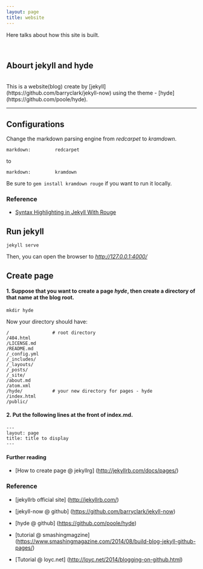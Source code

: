 ```yaml
---
layout: page
title: website 
---
```


Here talks about how this site is built.

<br>

## Abourt jekyll and hyde
<br>
This is a website(blog) create by [jekyll] (https://github.com/barryclark/jekyll-now) using the theme - [hyde] (https://github.com/poole/hyde).



---

## Configurations

Change the markdown parsing engine from _redcarpet_ to _kramdown_.

~~~
markdown:         redcarpet
~~~

to

~~~
markdown:         kramdown

~~~

Be sure to `gem install kramdown rouge` if you want to run it locally.

### Reference

* [Syntax Highlighting in Jekyll With Rouge](https://sacha.me/articles/jekyll-rouge/)



## Run jekyll

```
jekyll serve
```

Then, you can open the browser to _http://127.0.0.1:4000/_

## Create page

#### 1. Suppose that you want to create a page *hyde*, then create a directory of that name at the blog root.

```
mkdir hyde
```

Now your directory should have:

```
/                # root directory
/404.html
/LICENSE.md   
/README.md    
/_config.yml  
/_includes/   
/_layouts/    
/_posts/      
/_site/       
/about.md     
/atom.xml     
/hyde/           # your new directory for pages - hyde
/index.html   
/public/      
```

#### 2. Put the following lines at the front of index.md.

```
---
layout: page
title: title to display
---
```

#### Further reading

* [How to create page @ jekyllrg] (http://jekyllrb.com/docs/pages/)



### Reference

* [jekyllrb official site] (http://jekyllrb.com/)

* [jekyll-now @ github] (https://github.com/barryclark/jekyll-now)

* [hyde @ github] (https://github.com/poole/hyde)

* [tutorial @ smashingmagzine] (https://www.smashingmagazine.com/2014/08/build-blog-jekyll-github-pages/)

* [Tutorial @ loyc.net] (http://loyc.net/2014/blogging-on-github.html)
